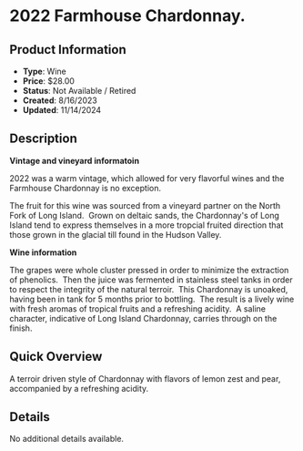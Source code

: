 # 2022 Farmhouse Chardonnay.

## Product Information
- **Type**: Wine
- **Price**: $28.00
- **Status**: Not Available / Retired
- **Created**: 8/16/2023
- **Updated**: 11/14/2024

## Description
<p><strong>Vintage and vineyard informatoin</strong></p>
<p>2022 was a warm vintage, which allowed for very flavorful wines and the Farmhouse Chardonnay is no exception.&nbsp;</p>
<p>The fruit for this wine was sourced from a vineyard partner on the North Fork of Long Island.&nbsp; Grown on deltaic sands, the Chardonnay's of Long Island tend to express themselves in a more tropcial fruited direction that those grown in the glacial till found in the Hudson Valley.&nbsp;</p>
<p><strong>Wine information&nbsp;</strong></p>
<p>The grapes were whole cluster pressed in order to minimize the extraction of phenolics.&nbsp; Then the juice was fermented in stainless steel tanks in order to respect the integrity of the natural terroir.&nbsp; This Chardonnay is unoaked, having been in tank for 5 months prior to bottling.&nbsp; The result is a lively wine with fresh aromas of tropical fruits and a refreshing acidity.&nbsp; A saline character, indicative of Long Island Chardonnay, carries through on the finish.&nbsp;</p>

## Quick Overview
A terroir driven style of Chardonnay with flavors of lemon zest and pear, accompanied by a refreshing acidity.

## Details
No additional details available.
